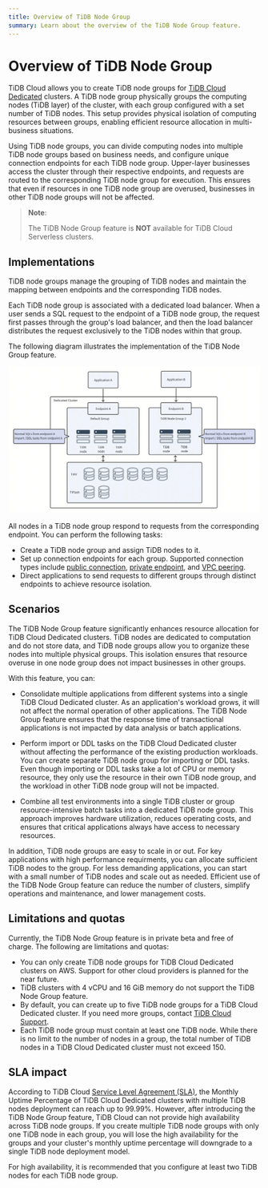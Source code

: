 ```yaml
---
title: Overview of TiDB Node Group 
summary: Learn about the overview of the TiDB Node Group feature.
---
```


# Overview of TiDB Node Group

TiDB Cloud allows you to create TiDB node groups for [TiDB Cloud Dedicated](/tidb-cloud/select-cluster-tier.md#tidb-cloud-dedicated) clusters. A TiDB node group physically groups the computing nodes (TiDB layer) of the cluster, with each group configured with a set number of TiDB nodes. This setup provides physical isolation of computing resources between groups, enabling efficient resource allocation in multi-business situations.

Using TiDB node groups, you can divide computing nodes into multiple TiDB node groups based on business needs, and configure unique connection endpoints for each TiDB node group. Upper-layer businesses access the cluster through their respective endpoints, and requests are routed to the corresponding TiDB node group for execution. This ensures that even if resources in one TiDB node group are overused, businesses in other TiDB node groups will not be affected.

> **Note**:
>
> The TiDB Node Group feature is **NOT** available for TiDB Cloud Serverless clusters.

## Implementations

TiDB node groups manage the grouping of TiDB nodes and maintain the mapping between endpoints and the corresponding TiDB nodes.

Each TiDB node group is associated with a dedicated load balancer. When a user sends a SQL request to the endpoint of a TiDB node group, the request first passes through the group's load balancer, and then the load balancer distributes the request exclusively to the TiDB nodes within that group.

The following diagram illustrates the implementation of the TiDB Node Group feature.

![The implementations of the TiDB Node Group feature](/media/tidb-cloud/implementation-of-tidb-node-group.png)

All nodes in a TiDB node group respond to requests from the corresponding endpoint. You can perform the following tasks:

- Create a TiDB node group and assign TiDB nodes to it.
- Set up connection endpoints for each group. Supported connection types include [public connection](/tidb-cloud/tidb-node-group-management.md#connect-via-public-connection), [private endpoint](/tidb-cloud/tidb-node-group-management.md#connect-via-private-endpoint), and [VPC peering](/tidb-cloud/tidb-node-group-management.md#connect-via-vpc-peering).
- Direct applications to send requests to different groups through distinct endpoints to achieve resource isolation.

## Scenarios 

The TiDB Node Group feature significantly enhances resource allocation for TiDB Cloud Dedicated clusters. TiDB nodes are dedicated to computation and do not store data, and TiDB node groups allow you to organize these nodes into multiple physical groups. This isolation ensures that resource overuse in one node group does not impact businesses in other groups.

With this feature, you can:

- Consolidate multiple applications from different systems into a single TiDB Cloud Dedicated cluster. As an application's workload grows, it will not affect the normal operation of other applications. The TiDB Node Group feature ensures that the response time of transactional applications is not impacted by data analysis or batch applications.

- Perform import or DDL tasks on the TiDB Cloud Dedicated cluster without affecting the performance of the existing production workloads. You can create separate TiDB node group for importing or DDL tasks. Even though importing or DDL tasks take a lot of CPU or memory resource, they only use the resource in their own TiDB node group, and the workload in other TiDB node group will not be impacted. 

- Combine all test environments into a single TiDB cluster or group resource-intensive batch tasks into a dedicated TiDB node group. This approach improves hardware utilization, reduces operating costs, and ensures that critical applications always have access to necessary resources.

In addition, TiDB node groups are easy to scale in or out. For key applications with high performance requirments, you can allocate sufficient TiDB nodes to the group. For less demanding applications, you can start with a small number of TiDB nodes and scale out as needed. Efficient use of the TiDB Node Group feature can reduce the number of clusters, simplify operations and maintenance, and lower management costs.

## Limitations and quotas

Currently, the TiDB Node Group feature is in private beta and free of charge. The following are limitations and quotas:

- You can only create TiDB node groups for TiDB Cloud Dedicated clusters on AWS. Support for other cloud providers is planned for the near future.
- TiDB clusters with 4 vCPU and 16 GiB memory do not support the TiDB Node Group feature.
- By default, you can create up to five TiDB node groups for a TiDB Cloud Dedicated cluster. If you need more groups, contact [TiDB Cloud Support](/tidb-cloud/tidb-cloud-support.md). 
- Each TiDB node group must contain at least one TiDB node. While there is no limit to the number of nodes in a group, the total number of TiDB nodes in a TiDB Cloud Dedicated cluster must not exceed 150.

## SLA impact

According to TiDB Cloud [Service Level Agreement (SLA)](https://www.pingcap.com/legal/service-level-agreement-for-tidb-cloud-services/), the Monthly Uptime Percentage of TiDB Cloud Dedicated clusters with multiple TiDB nodes deployment can reach up to 99.99%. However, after introducing the TiDB Node Group feature, TiDB Cloud can not provide high availability across TiDB node groups. If you create multiple TiDB node groups with only one TiDB node in each group, you will lose the high availability for the groups and your cluster's monthly uptime percentage will downgrade to a single TiDB node deployment model.   

For high availability, it is recommended that you configure at least two TiDB nodes for each TiDB node group.
